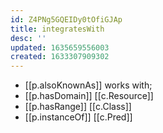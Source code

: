 ```yaml
---
id: Z4PNg5GQEIDy0tOfiGJAp
title: integratesWith
desc: ''
updated: 1635659556003
created: 1633307909302
---
```


- [[p.alsoKnownAs]] works with;
- [[p.hasDomain]] [[c.Resource]]
- [[p.hasRange]] [[c.Class]]
- [[p.instanceOf]] [[c.Pred]] 
